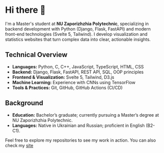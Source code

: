 # Hi there 👋

I'm a Master's student at **NU Zaporizhzhia Polytechnic**, specializing in backend development with Python (Django, Flask, FastAPI) and modern front-end technologies (Svelte 5, Tailwind). 
I develop visualization and statistics websites that turn complex data into clear, actionable insights.

## Technical Overview

- **Languages:** Python, C, C++, JavaScript, TypeScript, HTML, CSS
- **Backend:** Django, Flask, FastAPI, REST API, SQL, OOP principles
- **Frontend & Visualization:** Svelte 5, Tailwind, D3.js
- **Machine Learning:** Experience with CNNs using TensorFlow
- **Tools & Practices:** Git, GitHub, GitHub Actions (CI/CD)

## Background

- **Education:** Bachelor’s graduate; currently pursuing a Master’s degree at NU Zaporizhzhia Polytechnic.
- **Languages:** Native in Ukrainian and Russian; proficient in English (B2-C1).

Feel free to explore my repositories to see my work in action. You can also check my [site](dionisiykdo.github.io/) 
